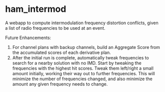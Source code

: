 # ham_intermod
A webapp to compute intermodulation frequency distortion conflicts, given a list of radio frequencies to be used at an event.

Future Enhancements:
1. For channel plans with backup channels, build an Aggregate Score from the
   accumulated scores of each derivative plan. 
3. After the initial run is complete, automatically tweak frequencies to search
   for a nearby solution with no IMD. Start by tweaking the frequencies with
   the highest hit scores. Tweak them left/right a small amount initially,
   working their way out to further frequencies. This will minimize the number
   of frequencies changed, and also minimize the amount any given frequency
   needs to change.
